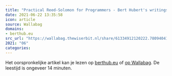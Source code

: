 ```yaml
---
title: "Practical Reed-Solomon for Programmers - Bert Hubert's writings"
date: 2021-06-22 13:35:58
icon: article
source: Wallabag
domains:
- berthub.eu
src_url: "https://wallabag.thewiserbit.nl/share/61334912120222.78094041"
2021: "06"
categories:
---
```

Het oorspronkelijke artikel kan je lezen op [berthub.eu](https://berthub.eu/articles/posts/reed-solomon-for-programmers/) of [op Wallabag](https://wallabag.thewiserbit.nl/share/61334912120222.78094041). De leestijd is ongeveer 14 minuten.